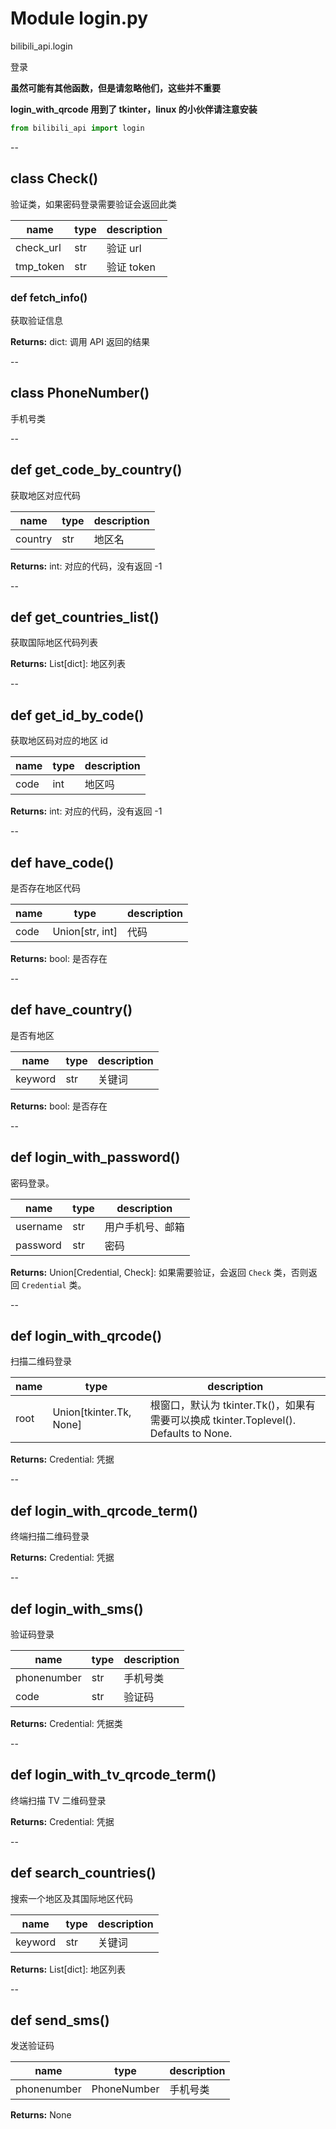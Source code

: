 # Module login.py


bilibili_api.login

登录

**虽然可能有其他函数，但是请忽略他们，这些并不重要**

**login_with_qrcode 用到了 tkinter，linux 的小伙伴请注意安装**


``` python
from bilibili_api import login
```

--

## class Check()

验证类，如果密码登录需要验证会返回此类


| name | type | description |
| - | - | - |
| check_url | str | 验证 url |
| tmp_token | str | 验证 token |


### def fetch_info()

获取验证信息



**Returns:** dict: 调用 API 返回的结果




--

## class PhoneNumber()

手机号类




--

## def get_code_by_country()

获取地区对应代码


| name | type | description |
| - | - | - |
| country | str | 地区名 |

**Returns:** int: 对应的代码，没有返回 -1




--

## def get_countries_list()

获取国际地区代码列表



**Returns:** List[dict]: 地区列表




--

## def get_id_by_code()

获取地区码对应的地区 id


| name | type | description |
| - | - | - |
| code | int | 地区吗 |

**Returns:** int: 对应的代码，没有返回 -1




--

## def have_code()

是否存在地区代码


| name | type | description |
| - | - | - |
| code | Union[str, int] | 代码 |

**Returns:** bool: 是否存在




--

## def have_country()

是否有地区


| name | type | description |
| - | - | - |
| keyword | str | 关键词 |

**Returns:** bool: 是否存在




--

## def login_with_password()

密码登录。


| name | type | description |
| - | - | - |
| username | str | 用户手机号、邮箱 |
| password | str | 密码 |

**Returns:** Union[Credential, Check]: 如果需要验证，会返回 `Check` 类，否则返回 `Credential` 类。




--

## def login_with_qrcode()

扫描二维码登录


| name | type | description |
| - | - | - |
| root | Union[tkinter.Tk, None] | 根窗口，默认为 tkinter.Tk()，如果有需要可以换成 tkinter.Toplevel(). Defaults to None. |

**Returns:** Credential: 凭据




--

## def login_with_qrcode_term()

终端扫描二维码登录



**Returns:** Credential: 凭据




--

## def login_with_sms()

验证码登录


| name | type | description |
| - | - | - |
| phonenumber | str | 手机号类 |
| code | str | 验证码 |

**Returns:** Credential: 凭据类




--

## def login_with_tv_qrcode_term()

终端扫描 TV 二维码登录



**Returns:** Credential: 凭据




--

## def search_countries()

搜索一个地区及其国际地区代码


| name | type | description |
| - | - | - |
| keyword | str | 关键词 |

**Returns:** List[dict]: 地区列表




--

## def send_sms()

发送验证码


| name | type | description |
| - | - | - |
| phonenumber | PhoneNumber | 手机号类 |

**Returns:** None



